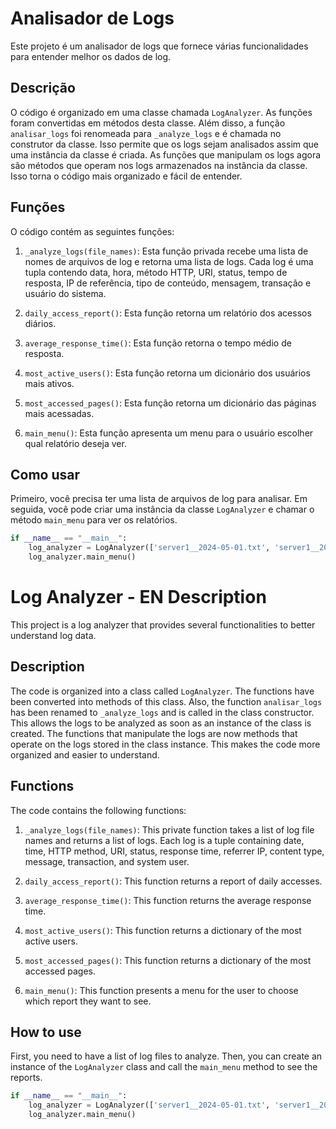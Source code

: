 # Analisador de Logs

Este projeto é um analisador de logs que fornece várias funcionalidades para entender melhor os dados de log.

## Descrição

O código é organizado em uma classe chamada `LogAnalyzer`. As funções foram convertidas em métodos desta classe. Além disso, a função `analisar_logs` foi renomeada para `_analyze_logs` e é chamada no construtor da classe. Isso permite que os logs sejam analisados assim que uma instância da classe é criada. As funções que manipulam os logs agora são métodos que operam nos logs armazenados na instância da classe. Isso torna o código mais organizado e fácil de entender.

## Funções

O código contém as seguintes funções:

1. `_analyze_logs(file_names)`: Esta função privada recebe uma lista de nomes de arquivos de log e retorna uma lista de logs. Cada log é uma tupla contendo data, hora, método HTTP, URI, status, tempo de resposta, IP de referência, tipo de conteúdo, mensagem, transação e usuário do sistema.

2. `daily_access_report()`: Esta função retorna um relatório dos acessos diários.

3. `average_response_time()`: Esta função retorna o tempo médio de resposta.

4. `most_active_users()`: Esta função retorna um dicionário dos usuários mais ativos.

5. `most_accessed_pages()`: Esta função retorna um dicionário das páginas mais acessadas.

6. `main_menu()`: Esta função apresenta um menu para o usuário escolher qual relatório deseja ver.

## Como usar

Primeiro, você precisa ter uma lista de arquivos de log para analisar. Em seguida, você pode criar uma instância da classe `LogAnalyzer` e chamar o método `main_menu` para ver os relatórios.

```python
if __name__ == "__main__":
    log_analyzer = LogAnalyzer(['server1__2024-05-01.txt', 'server1__2024-04-29.txt', 'server1__2024-04-30.txt'])
    log_analyzer.main_menu()
```
# Log Analyzer - EN Description

This project is a log analyzer that provides several functionalities to better understand log data.

## Description

The code is organized into a class called `LogAnalyzer`. The functions have been converted into methods of this class. Also, the function `analisar_logs` has been renamed to `_analyze_logs` and is called in the class constructor. This allows the logs to be analyzed as soon as an instance of the class is created. The functions that manipulate the logs are now methods that operate on the logs stored in the class instance. This makes the code more organized and easier to understand.

## Functions

The code contains the following functions:

1. `_analyze_logs(file_names)`: This private function takes a list of log file names and returns a list of logs. Each log is a tuple containing date, time, HTTP method, URI, status, response time, referrer IP, content type, message, transaction, and system user.

2. `daily_access_report()`: This function returns a report of daily accesses.

3. `average_response_time()`: This function returns the average response time.

4. `most_active_users()`: This function returns a dictionary of the most active users.

5. `most_accessed_pages()`: This function returns a dictionary of the most accessed pages.

6. `main_menu()`: This function presents a menu for the user to choose which report they want to see.

## How to use

First, you need to have a list of log files to analyze. Then, you can create an instance of the `LogAnalyzer` class and call the `main_menu` method to see the reports.

```python
if __name__ == "__main__":
    log_analyzer = LogAnalyzer(['server1__2024-05-01.txt', 'server1__2024-04-29.txt', 'server1__2024-04-30.txt'])
    log_analyzer.main_menu()

